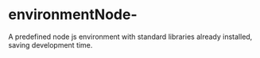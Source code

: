 # environmentNode-
A predefined node js environment with standard libraries already installed, saving development time.
